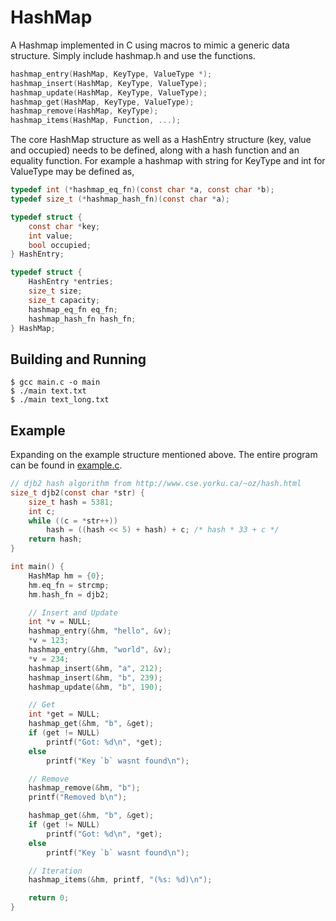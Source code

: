 # HashMap

A Hashmap implemented in C using macros to mimic a generic data structure. Simply include hashmap.h and use the functions.

```c
hashmap_entry(HashMap, KeyType, ValueType *);
hashmap_insert(HashMap, KeyType, ValueType);
hashmap_update(HashMap, KeyType, ValueType);
hashmap_get(HashMap, KeyType, ValueType);
hashmap_remove(HashMap, KeyType);
hashmap_items(HashMap, Function, ...);
```

The core HashMap structure as well as a HashEntry structure (key, value and occupied) needs to be defined, along with a hash function and an equality function.
For example a hashmap with string for KeyType and int for ValueType may be defined as, 

```c
typedef int (*hashmap_eq_fn)(const char *a, const char *b);
typedef size_t (*hashmap_hash_fn)(const char *a);

typedef struct {
    const char *key;
    int value;
    bool occupied;
} HashEntry;

typedef struct {
    HashEntry *entries;
    size_t size;
    size_t capacity;
    hashmap_eq_fn eq_fn;
    hashmap_hash_fn hash_fn;
} HashMap;
```


## Building and Running

```console
$ gcc main.c -o main
$ ./main text.txt
$ ./main text_long.txt
```

## Example

Expanding on the example structure mentioned above. The entire program can be found in [example.c](https://github.com/screaminglineage/HashMap/blob/main/example.c).

```c
// djb2 hash algorithm from http://www.cse.yorku.ca/~oz/hash.html
size_t djb2(const char *str) {
    size_t hash = 5381;
    int c;
    while ((c = *str++))
        hash = ((hash << 5) + hash) + c; /* hash * 33 + c */
    return hash;
}

int main() {
    HashMap hm = {0};
    hm.eq_fn = strcmp;
    hm.hash_fn = djb2;

    // Insert and Update
    int *v = NULL;
    hashmap_entry(&hm, "hello", &v);
    *v = 123;
    hashmap_entry(&hm, "world", &v);
    *v = 234;
    hashmap_insert(&hm, "a", 212);
    hashmap_insert(&hm, "b", 239);
    hashmap_update(&hm, "b", 190);

    // Get
    int *get = NULL;
    hashmap_get(&hm, "b", &get);
    if (get != NULL) 
        printf("Got: %d\n", *get);
    else
        printf("Key `b` wasnt found\n");

    // Remove
    hashmap_remove(&hm, "b");
    printf("Removed b\n");

    hashmap_get(&hm, "b", &get);
    if (get != NULL)
        printf("Got: %d\n", *get);
    else
        printf("Key `b` wasnt found\n");

    // Iteration
    hashmap_items(&hm, printf, "(%s: %d)\n");

    return 0;
}
```

